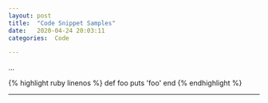 ```yaml
---
layout: post
title:  "Code Snippet Samples"
date:   2020-04-24 20:03:11
categories:  Code

---
```

...

{% highlight ruby linenos %}
def foo
  puts 'foo'
end
{% endhighlight %}

---
